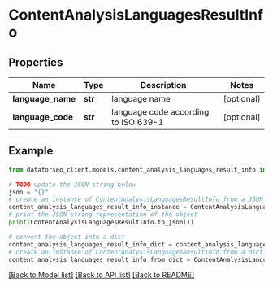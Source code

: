 # ContentAnalysisLanguagesResultInfo


## Properties

Name | Type | Description | Notes
------------ | ------------- | ------------- | -------------
**language_name** | **str** | language name | [optional] 
**language_code** | **str** | language code according to ISO 639-1 | [optional] 

## Example

```python
from dataforseo_client.models.content_analysis_languages_result_info import ContentAnalysisLanguagesResultInfo

# TODO update the JSON string below
json = "{}"
# create an instance of ContentAnalysisLanguagesResultInfo from a JSON string
content_analysis_languages_result_info_instance = ContentAnalysisLanguagesResultInfo.from_json(json)
# print the JSON string representation of the object
print(ContentAnalysisLanguagesResultInfo.to_json())

# convert the object into a dict
content_analysis_languages_result_info_dict = content_analysis_languages_result_info_instance.to_dict()
# create an instance of ContentAnalysisLanguagesResultInfo from a dict
content_analysis_languages_result_info_from_dict = ContentAnalysisLanguagesResultInfo.from_dict(content_analysis_languages_result_info_dict)
```
[[Back to Model list]](../README.md#documentation-for-models) [[Back to API list]](../README.md#documentation-for-api-endpoints) [[Back to README]](../README.md)


